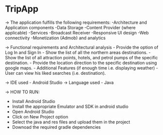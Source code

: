 # TripApp

-> The application fulfills the following requirements:
    -Architecture and Application components
    -Data Storage
    -Content Provider (where applicable)
    -Services
    -Broadcast Receiver
    -Responsive UI design
    -Web connectivity
    -Monetization (Admob) and analytics
    
-> Functional requirements and Architectural analysis
    - Provide the option of Log In and Sign In
    - Show the list of all the northern areas destinations.
    - Show the list of all attraction points, hotels, and petrol pumps of the specific destination.
    - Provide the location direction to the specific destination using google maps.
    - Additional Features (if enough time i.e. displaying weather)
    - User can view his liked searches (i.e. destination).
    
-> IDE used
       - Android Studio
-> Language used
       - Java
       
-> HOW TO RUN:
  - Install Android Studio
  - Install the appropriate Emulator and SDK in android studio
  - Open Android Studio
  - Click on New Project option
  - Select the java and res files and upload them in the project
  - Downoad the required gradle dependencies
       
       

